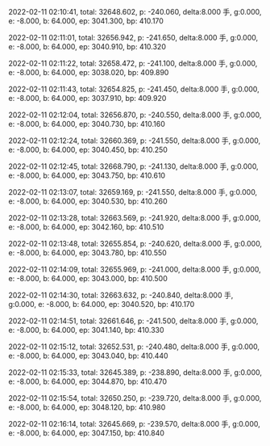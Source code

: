 2022-02-11 02:10:41, total: 32648.602, p: -240.060, delta:8.000 手, g:0.000, e: -8.000, b: 64.000, ep: 3041.300, bp: 410.170

2022-02-11 02:11:01, total: 32656.942, p: -241.650, delta:8.000 手, g:0.000, e: -8.000, b: 64.000, ep: 3040.910, bp: 410.320

2022-02-11 02:11:22, total: 32658.472, p: -241.100, delta:8.000 手, g:0.000, e: -8.000, b: 64.000, ep: 3038.020, bp: 409.890

2022-02-11 02:11:43, total: 32654.825, p: -241.450, delta:8.000 手, g:0.000, e: -8.000, b: 64.000, ep: 3037.910, bp: 409.920

2022-02-11 02:12:04, total: 32656.870, p: -240.550, delta:8.000 手, g:0.000, e: -8.000, b: 64.000, ep: 3040.730, bp: 410.160

2022-02-11 02:12:24, total: 32660.369, p: -241.550, delta:8.000 手, g:0.000, e: -8.000, b: 64.000, ep: 3040.450, bp: 410.250

2022-02-11 02:12:45, total: 32668.790, p: -241.130, delta:8.000 手, g:0.000, e: -8.000, b: 64.000, ep: 3043.750, bp: 410.610

2022-02-11 02:13:07, total: 32659.169, p: -241.550, delta:8.000 手, g:0.000, e: -8.000, b: 64.000, ep: 3040.530, bp: 410.260

2022-02-11 02:13:28, total: 32663.569, p: -241.920, delta:8.000 手, g:0.000, e: -8.000, b: 64.000, ep: 3042.160, bp: 410.510

2022-02-11 02:13:48, total: 32655.854, p: -240.620, delta:8.000 手, g:0.000, e: -8.000, b: 64.000, ep: 3043.780, bp: 410.550

2022-02-11 02:14:09, total: 32655.969, p: -241.000, delta:8.000 手, g:0.000, e: -8.000, b: 64.000, ep: 3043.000, bp: 410.500

2022-02-11 02:14:30, total: 32663.632, p: -240.840, delta:8.000 手, g:0.000, e: -8.000, b: 64.000, ep: 3040.520, bp: 410.170

2022-02-11 02:14:51, total: 32661.646, p: -241.500, delta:8.000 手, g:0.000, e: -8.000, b: 64.000, ep: 3041.140, bp: 410.330

2022-02-11 02:15:12, total: 32652.531, p: -240.480, delta:8.000 手, g:0.000, e: -8.000, b: 64.000, ep: 3043.040, bp: 410.440

2022-02-11 02:15:33, total: 32645.389, p: -238.890, delta:8.000 手, g:0.000, e: -8.000, b: 64.000, ep: 3044.870, bp: 410.470

2022-02-11 02:15:54, total: 32650.250, p: -239.720, delta:8.000 手, g:0.000, e: -8.000, b: 64.000, ep: 3048.120, bp: 410.980

2022-02-11 02:16:14, total: 32645.669, p: -239.570, delta:8.000 手, g:0.000, e: -8.000, b: 64.000, ep: 3047.150, bp: 410.840